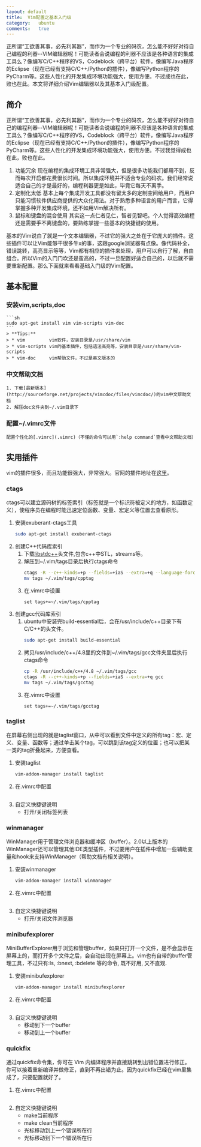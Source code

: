 ```yaml
---
layout: default
title:  Vim配置之基本入门级
category:   ubuntu
comments:   true
---
```

正所谓“工欲善其事，必先利其器”，而作为一个专业的码农，怎么能不好好对待自己编程的利器--VIM编辑器呢！可能读者会说编程的利器不应该是各种语言的集成工具么？像编写C/C++程序的VS，Codeblock（跨平台）软件，像编写Java程序的Eclipse（现在已经有支持C/C++/Python的插件），像编写Python程序的PyCharm等。这些人性化的开发集成环境功能强大，使用方便。不过成也在此，败也在此。本文将详细介绍Vim编辑器以及其基本入门级配置。


## 简介
正所谓“工欲善其事，必先利其器”，而作为一个专业的码农，怎么能不好好对待自己的编程利器--VIM编辑器呢！可能读者会说编程的利器不应该是各种语言的集成工具么？像编写C/C++程序的VS，Codeblock（跨平台）软件，像编写Java程序的Eclipse（现在已经有支持C/C++/Python的插件），像编写Python程序的PyCharm等。这些人性化的开发集成环境功能强大，使用方便。不过我觉得成也在此，败也在此。
1. 功能冗余
现在编程的集成环境工具非常强大，但是很多功能我们都用不到，反而每次开启都花费很长时间。所以集成环境并不适合专业的码农。我们经常说适合自己的才是最好的，编程利器更是如此，毕竟它每天不离手。
2. 定制化太低
基本上每个集成开发工具都没有留太多的定制空间给用户，而用户只能习惯软件供应商提供的大众化用法。对于熟悉多种语言的用户而言，它得掌握多种开发集成环境，还不如用Vim解决所有。
3. 鼠标和键盘的混合使用
其实这一点仁者见仁，智者见智吧。个人觉得高效编程还是需要手不离键盘的，要熟练掌握一些基本的快捷键的使用。


基本的Vim说白了就是一个文本编辑器，不过它的强大之处在于它庞大的插件。这些插件可以让Vim能够干很多牛x的事，这跟google浏览器有点像。像代码补全，错误跳转，高亮显示等等，Vim都有相应的插件来处理，用户可以自行了解，自由组合。所以Vim的入门门坎还是蛮高的，不过一旦配置好适合自己的，以后就不需要重新配置。那么下面就来看看基础入门级的Vim配置。

## 基本配置
### 安装vim,scripts,doc

    ```sh
    sudo apt-get install vim vim-scripts vim-doc
    ```
    > **Tips:**
    > * vim         vim软件，安装目录是/usr/share/vim
    > * vim-scripts vim的基本插件，包括语法高亮等，安装目录是/usr/share/vim-scripts
    > * vim-doc     vim帮助文件，不过是英文版本的

### 中文帮助文档
    1. 下载[最新版本](http://sourceforge.net/projects/vimcdoc/files/vimcdoc/)的vim中文帮助文档
    2. 解压doc文件夹到~/.vim目录下

### 配置~/.vimrc文件
    
    配置个性化的[.vimrc](.vimrc)（不懂的命令可以用`:help command`查看中文帮助文档）


## 实用插件
vim的插件很多，而且功能很强大，非常强大。官网的插件地址在[这里](http://www.vim.org/scripts/script_search_results.php?order_by=creation_date&direction=descending)。
### ctags
ctags可以建立源码树的标签索引（标签就是一个标识符被定义的地方，如函数定义），使程序员在编程时能迅速定位函数、变量、宏定义等位置去查看原形。
1. 安装exuberant-ctags工具
    ```sh
    sudo apt-get install exuberant-ctags
    ```
2. 创建C++代码库索引
    1. 下载[libstdc++](http://www.vim.org/scripts/download_script.php?src_id=9178)头文件,包含c++中STL，streams等。
    2. 解压到~/.vim/tags目录后执行ctags命令
        ```sh
        ctags -R --c++-kinds=+p --fields=+iaS --extra=+q --language-force=C++ cpp_src
        mv tags ~/.vim/tags/cpptag
        ```
    3. 在.vimrc中设置
        ```vim
        set tags+=~/.vim/tags/cpptag
        ```
3. 创建gcc代码库索引
    1. ubuntu中安装完build-essential后，会在/usr/include/c++目录下有C/C++的头文件。
        ```sh
        sudo apt-get install build-essential
        ```
    2. 拷贝/usr/include/c++/4.8里的文件到~/.vim/tags/gcc文件夹里后执行ctags命令
        ```sh
        cp -R /usr/include/c++/4.8 ~/.vim/tags/gcc
        ctags -R --c++-kinds=+p --fields=+iaS --extra=+q gcc
        mv tags ~/.vim/tags/gcctag
        ```
    3. 在.vimrc中设置
        ```vim
        set tags+=~/.vim/tags/gcctag

### taglist
在屏幕右侧出现的就是taglist窗口，从中可以看到文件中定义的所有tag：宏、定义、变量、函数等；通过单击某个tag，可以跳到该tag定义的位置；也可以把某一类的tag折叠起来，方便查看。
1. 安装taglist
    ```sh
    vim-addon-manager install taglist
    ```
2. 在.vimrc中配置
    ```vim

    ```
3. 自定义快捷键说明
    * <F10>     打开/关闭标签列表

### winmanager
WinManager用于管理文件浏览器和缓冲区（buffer）。2.0以上版本的WinManager还可以管理其他IDE类型插件，不过要用户在插件中增加一些辅助变量和hook来支持WinManager（帮助文档有相关说明）。
1. 安装winmanager
    ```sh
    vim-addon-manager install winmanager
    ```
2. 在.vimrc中配置
    ```vim

    ```
3. 自定义快捷键说明
    * <F9>     打开/关闭文件浏览器

### minibufexplorer
MiniBufferExplorer用于浏览和管理buffer，如果只打开一个文件，是不会显示在屏幕上的，而打开多个文件之后，会自动出现在屏幕上。vim也有自带的buffer管理工具，不过只有:ls, :bnext, :bdelete 等的命令, 既不好用, 又不直观.
1. 安装minibufexplorer
    ```sh
    vim-addon-manager install minibufexplorer
    ```
2. 在.vimrc中配置
    ```vim

    ```
3. 自定义快捷键说明
    * <Tab>     移动到下一个buffer
    * <C-Tab>   移动到上一个buffer

### quickfix
通过quickfix命令集，你可在 Vim 内编译程序并直接跳转到出错位置进行修正。你可以接着重新编译并做修正，直到不再出错为止。因为quickfix已经在vim里集成了，只要配置就好了。
1. 在.vimrc中配置
    ```vim

    ```
3. 自定义快捷键说明
    * <F2>     make当前程序
    * <F10>    make clean当前程序
    * <F3>     光标移动到上一个错误所在行
    * <F4>     光标移动到下一个错误所在行


